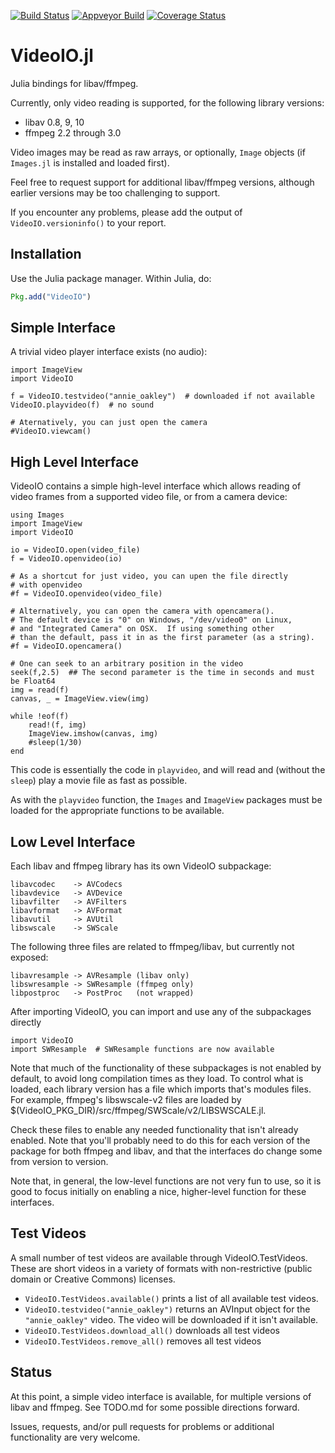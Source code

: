 [![Build Status](https://travis-ci.org/JuliaIO/VideoIO.jl.svg?branch=master)](https://travis-ci.org/JuliaIO/VideoIO.jl) 
[![Appveyor Build](https://ci.appveyor.com/api/projects/status/44g5t95ev6ww6kro?svg=true)](https://ci.appveyor.com/project/JuliaIO/videoio-jl)
[![Coverage Status](https://coveralls.io/repos/JuliaIO/VideoIO.jl/badge.png)](https://coveralls.io/r/JuliaIO/VideoIO.jl)

VideoIO.jl
==========

Julia bindings for libav/ffmpeg.

Currently, only video reading is supported, for the following
library versions:

* libav 0.8, 9, 10
* ffmpeg 2.2 through 3.0

Video images may be read as raw arrays, or optionally, `Image`
objects (if `Images.jl` is installed and loaded first).

Feel free to request support for additional libav/ffmpeg
versions, although earlier versions may be too challenging to
support.

If you encounter any problems, please add the output
of `VideoIO.versioninfo()` to your report.

Installation
------------
Use the Julia package manager.  Within Julia, do:
```julia
Pkg.add("VideoIO")
```

Simple Interface
----------------
A trivial video player interface exists (no audio):

    import ImageView
    import VideoIO

    f = VideoIO.testvideo("annie_oakley")  # downloaded if not available
    VideoIO.playvideo(f)  # no sound

    # Aternatively, you can just open the camera
    #VideoIO.viewcam()

High Level Interface
--------------------

VideoIO contains a simple high-level interface which allows reading of
video frames from a supported video file, or from a camera device:

    using Images
    import ImageView
    import VideoIO

    io = VideoIO.open(video_file)
    f = VideoIO.openvideo(io)

    # As a shortcut for just video, you can upen the file directly
    # with openvideo
    #f = VideoIO.openvideo(video_file)

    # Alternatively, you can open the camera with opencamera().
    # The default device is "0" on Windows, "/dev/video0" on Linux,
    # and "Integrated Camera" on OSX.  If using something other
    # than the default, pass it in as the first parameter (as a string).
    #f = VideoIO.opencamera()

    # One can seek to an arbitrary position in the video
    seek(f,2.5)  ## The second parameter is the time in seconds and must be Float64
    img = read(f)
    canvas, _ = ImageView.view(img)

    while !eof(f)
        read!(f, img)
        ImageView.imshow(canvas, img)
        #sleep(1/30)
    end

This code is essentially the code in `playvideo`, and will read and
(without the `sleep`) play a movie file as fast as possible.

As with the `playvideo` function, the `Images` and `ImageView` packages
must be loaded for the appropriate functions to be available.


Low Level Interface
-------------------
Each libav and ffmpeg library has its own VideoIO subpackage:

    libavcodec    -> AVCodecs
    libavdevice   -> AVDevice
    libavfilter   -> AVFilters
    libavformat   -> AVFormat
    libavutil     -> AVUtil
    libswscale    -> SWScale

The following three files are related to ffmpeg/libav, but currently not
exposed:

    libavresample -> AVResample (libav only)
    libswresample -> SWResample (ffmpeg only)
    libpostproc   -> PostProc   (not wrapped)

After importing VideoIO, you can import and use any of the subpackages directly

    import VideoIO
    import SWResample  # SWResample functions are now available

Note that much of the functionality of these subpackages is not enabled
by default, to avoid long compilation times as they load.  To control
what is loaded, each library version has a file which imports that's
modules files.  For example, ffmpeg's libswscale-v2 files are loaded by
$(VideoIO_PKG_DIR)/src/ffmpeg/SWScale/v2/LIBSWSCALE.jl.

Check these files to enable any needed functionality that isn't already
enabled.  Note that you'll probably need to do this for each version
of the package for both ffmpeg and libav, and that the interfaces do
change some from version to version.

Note that, in general, the low-level functions are not very fun to use,
so it is good to focus initially on enabling a nice, higher-level
function for these interfaces.

Test Videos
-----------

A small number of test videos are available through VideoIO.TestVideos.
These are short videos in a variety of formats with non-restrictive
(public domain or Creative Commons) licenses.

* `VideoIO.TestVideos.available()` prints a list of all available test videos.
* `VideoIO.testvideo("annie_oakley")` returns an AVInput object for the
  `"annie_oakley"` video.  The video will be downloaded if it isn't available.
* `VideoIO.TestVideos.download_all()` downloads all test videos
* `VideoIO.TestVideos.remove_all()` removes all test videos


Status
------
At this point, a simple video interface is available, for multiple
versions of libav and ffmpeg.  See TODO.md for some possible directions
forward.

Issues, requests, and/or pull requests for problems or additional
functionality are very welcome.

